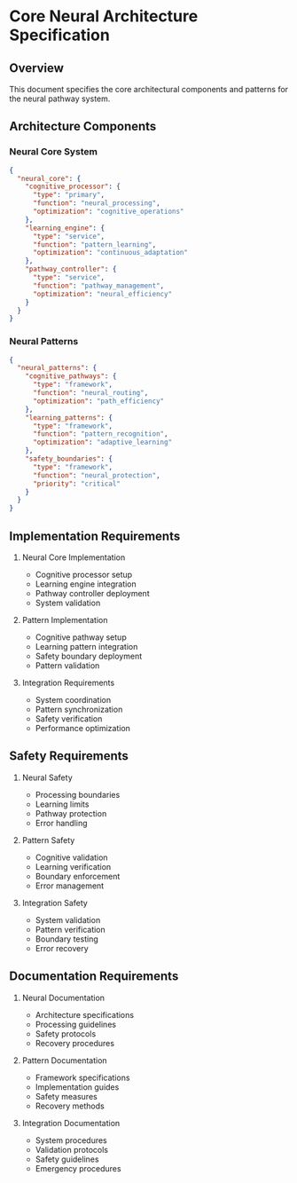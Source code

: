 # Core Neural Architecture Specification

## Overview

This document specifies the core architectural components and patterns for the neural pathway system.

## Architecture Components

### Neural Core System

```json
{
  "neural_core": {
    "cognitive_processor": {
      "type": "primary",
      "function": "neural_processing",
      "optimization": "cognitive_operations"
    },
    "learning_engine": {
      "type": "service",
      "function": "pattern_learning",
      "optimization": "continuous_adaptation"
    },
    "pathway_controller": {
      "type": "service",
      "function": "pathway_management",
      "optimization": "neural_efficiency"
    }
  }
}
```

### Neural Patterns

```json
{
  "neural_patterns": {
    "cognitive_pathways": {
      "type": "framework",
      "function": "neural_routing",
      "optimization": "path_efficiency"
    },
    "learning_patterns": {
      "type": "framework",
      "function": "pattern_recognition",
      "optimization": "adaptive_learning"
    },
    "safety_boundaries": {
      "type": "framework",
      "function": "neural_protection",
      "priority": "critical"
    }
  }
}
```

## Implementation Requirements

1. Neural Core Implementation
   - Cognitive processor setup
   - Learning engine integration
   - Pathway controller deployment
   - System validation

2. Pattern Implementation
   - Cognitive pathway setup
   - Learning pattern integration
   - Safety boundary deployment
   - Pattern validation

3. Integration Requirements
   - System coordination
   - Pattern synchronization
   - Safety verification
   - Performance optimization

## Safety Requirements

1. Neural Safety
   - Processing boundaries
   - Learning limits
   - Pathway protection
   - Error handling

2. Pattern Safety
   - Cognitive validation
   - Learning verification
   - Boundary enforcement
   - Error management

3. Integration Safety
   - System validation
   - Pattern verification
   - Boundary testing
   - Error recovery

## Documentation Requirements

1. Neural Documentation
   - Architecture specifications
   - Processing guidelines
   - Safety protocols
   - Recovery procedures

2. Pattern Documentation
   - Framework specifications
   - Implementation guides
   - Safety measures
   - Recovery methods

3. Integration Documentation
   - System procedures
   - Validation protocols
   - Safety guidelines
   - Emergency procedures
